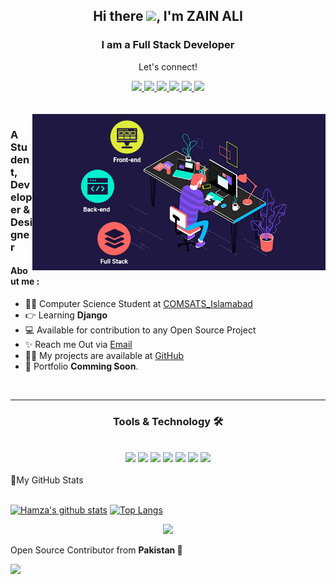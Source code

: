 <h2 align="center">Hi there <img src="https://media.giphy.com/media/hvRJCLFzcasrR4ia7z/giphy.gif" width="25px">, I'm  ZAIN ALI</h2>
<h3 align="center">I am a Full Stack Developer</h3>

<div align="center">
<p align="center">Let's connect!</p>
<a href="https://twitter.com/_zainali44">
    <img src="https://img.shields.io/badge/Twitter-1DA1F2?style=for-the-badge&logo=twitter&logoColor=white" />
</a>

<a href="https://www.instagram.com/zain_rajp00t/">
    <img src="https://img.shields.io/badge/Instagram-E4405F?style=for-the-badge&logo=instagram&logoColor=white" />
</a>

<a href="https://www.linkedin.com/in/zain-ali-840b441b8/">
    <img src="https://img.shields.io/badge/linkedin-%230077B5.svg?&style=for-the-badge&logo=linkedin&logoColor=white" />
</a>
<a href="https://wa.me/923416778145">
    <img src="https://img.shields.io/badge/whatsapp-%230077B5.svg?&style=for-the-badge&logo=whatsapp&logoColor=white" />
</a>

<a href="http://github.com/zainali44">
    <img src="https://img.shields.io/badge/github-FE7A16?style=for-the-badge&logo=github&logoColor=white" />
</a>

<a href="https://www.facebook.com/zain5534">
    <img src="https://img.shields.io/badge/Facebook-1877F2?style=for-the-badge&logo=facebook&logoColor=white" />
</a>
</div>

<br>

<!-- <div align="center">
<p align="center">Nominate me as GitHub Star ⭐</p>

<a href="https://stars.github.com/nominate/">
    <img src="https://img.shields.io/badge/GitHub-100000?&style=for-the-badge&logo=GitHub&logoColor=white&color=fa3667" />
</a>

</div> -->
<br>
<img align="right" alt="GIF" src="1.gif" height="250" />



### A Student, Developer & Designer


#### About me :

- 🙋‍♂️ Computer Science Student at [COMSATS_Islamabad]
- 👉 Learning <b>Django</b>
- 💻 Available for contribution to any Open Source Project
- ✨ Reach me Out via [Email](mailto:zaincui5542@gmail.com)
- 👨‍💻 My projects are available at [GitHub](github.com/zain44)
- 📄 Portfolio <b>Comming Soon</b>.

<!-- ### Languages & Tools

<code><img width=24px src="https://raw.githubusercontent.com/github/explore/80688e429a7d4ef2fca1e82350fe8e3517d3494d/topics/flutter/flutter.png"></code>
<code><img width=24px src="https://raw.githubusercontent.com/github/explore/80688e429a7d4ef2fca1e82350fe8e3517d3494d/topics/dart/dart.png"></code>
<code><img width=24px src="https://raw.githubusercontent.com/github/explore/80688e429a7d4ef2fca1e82350fe8e3517d3494d/topics/python/python.png"></code>
<code><img width=24px src="https://raw.githubusercontent.com/github/explore/80688e429a7d4ef2fca1e82350fe8e3517d3494d/topics/firebase/firebase.png"></code>
<code><img width=24px src="https://raw.githubusercontent.com/github/explore/80688e429a7d4ef2fca1e82350fe8e3517d3494d/topics/html/html.png"></code>
<code><img width=24px src="https://raw.githubusercontent.com/github/explore/80688e429a7d4ef2fca1e82350fe8e3517d3494d/topics/css/css.png"></code>
<code><img width=24px src="https://raw.githubusercontent.com/github/explore/80688e429a7d4ef2fca1e82350fe8e3517d3494d/topics/bootstrap/bootstrap.png"></code> -->

<br>
<hr>
<div align="center">
<h3 align="center">Tools & Technology 🛠</h3>
<br>

<img src="https://img.shields.io/badge/Python-FFD43B?style=for-the-badge&logo=python&logoColor=darkgreen" />
<img src="https://img.shields.io/badge/Django-02569B?style=for-the-badge&logo=django&logoColor=white" />
<img src="https://img.shields.io/badge/MySQL-00000F?style=for-the-badge&logo=mysql&logoColor=white" />
<img src="https://img.shields.io/badge/HTML-239120?style=for-the-badge&logo=html5&logoColor=white" />
<img src="https://img.shields.io/badge/CSS3-1572B6?style=for-the-badge&logo=css3&logoColor=white" />
<img src="https://img.shields.io/badge/Bootstrap-F05032?style=for-the-badge&logo=bootstrap&logoColor=white" />
<img src="https://img.shields.io/badge/Adobe%20XD-FF61F6?style=for-the-badge&logo=Adobe%20XD&logoColor=white" />


</div>

<br>

<summary>📝My GitHub Stats</summary>
<br>

[![Hamza's github stats](https://github-readme-stats.vercel.app/api?username=zainali44&show_icons=true&theme=radical)](https://github.com/zainali44/github-readme-stats)
[![Top Langs](https://github-readme-stats.vercel.app/api/top-langs/?username=zainali44&theme=radical)](https://github.com/zainali44/github-readme-stats)
<br>
</p>
<p align = "center">
<img src="https://github-readme-streak-stats.herokuapp.com/?user=zainali44&theme=radical" />
</p>


Open Source Contributor from <b>Pakistan<b> 💚

![](https://visitor-badge.glitch.me/badge?page_id=zainali44.zainali44)

[quran]: https://github.com/mhmzdev/The_Holy_Quran_App
[dsccui]: https://dsc.community.dev/comsats-university-islamabad/
[flutter_isb]: http://facebook.com/FlutterIslamabadPakistan
[profile]: https://mhmz.dev
[COMSATS_Islamabad]:https://www.comsats.edu.pk/

